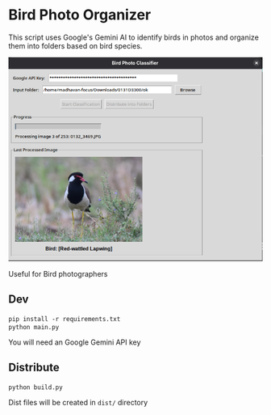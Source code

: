 # Bird Photo Organizer

This script uses Google's Gemini AI to identify birds in photos and organize them into folders based on bird species.

![Screenshot](screenshot.png)

Useful for Bird photographers
## Dev 
```
pip install -r requirements.txt
python main.py
```

You will need an Google Gemini API key

## Distribute
```
python build.py
```

Dist files will be created in `dist/` directory